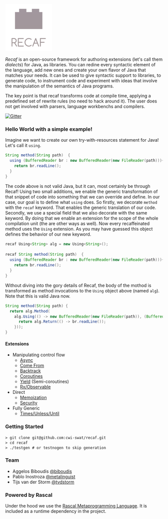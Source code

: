 
<img src="/resources/recaf.png" width="150">

_Recaf_ is an open-source framework for authoring extensions (let's call them _dialects_) for Java, as libraries. You can redine every syntactic element of the language, add new ones and create your own flavor of Java that matches your needs. It can be used to give syntactic support to libraries, to generate code, to instrument code and experiment with ideas that involve the manipulation of the semantics of Java programs. 

The key point is that recaf transforms code at compile time, applying a predefined set of rewrite rules (no need to hack around it). The user does not get involved with parsers, language workbenchs and compilers.

[![Gitter](https://badges.gitter.im/cwi-swat/recaf.svg)](https://gitter.im/cwi-swat/recaf?utm_source=badge&utm_medium=badge&utm_campaign=pr-badge)

### Hello World with a simple example!

Imagine we want to create our own try-with-resources statement for Java! Let's call it ```using```.
```Java
String method(String path)  {
  using (BufferedReader br : new BufferedReader(new FileReader(path))){ 
    return br.readLine();
  }
}
```

The code above is not valid Java, but it can, most certainly be through Recaf! Using two small additions, we enable the generic transformation of that snippet of code into something that we can override and define. In our case, our goal is to define what ```using``` does. So firstly, we decorate ```method``` with the ```recaf``` keyword. That enables the generic translation of our code. Secondly, we use a special field that we also decorate with the same keyword. By doing that we enable an extension for the scope of the whole compilation unit (the are other ways as well). Now every recaffeinated method uses the ```Using``` extension. As you may have guessed this object defines the behavior of our new keyword.

```Java
recaf Using<String> alg = new Using<String>();

recaf String method(String path)  {
  using (BufferedReader br : new BufferedReader(new FileReader(path))){ 
    return br.readLine();
  }
}
```

Without diving into the gory details of Recaf, the body of the mothod is transformed as method invocations to the ```Using``` object above (named ```alg```). Note that this is valid Java now.
```Java
String method(String path) {
  return alg.Method(
    alg.Using(() -> new BufferedReader(new FileReader(path)), (BufferedReader br) -> {
      return alg.Return(() -> br.readLine());
    }));
}	
```

#### Extensions

- Manipulating control flow
  - [Async](https://github.com/cwi-swat/recaf/blob/master/recaf-runtime/src/main/java/recaf/demo/cps/Async.java)
  - [Come From](https://github.com/cwi-swat/recaf/blob/master/recaf-runtime/src/main/java/recaf/demo/cps/ComeFrom.java)
  - [Backtrack](https://github.com/cwi-swat/recaf/blob/master/recaf-runtime/src/main/java/recaf/demo/cps/Backtrack.java)
  - [Coroutines](https://github.com/cwi-swat/recaf/blob/master/recaf-runtime/src/main/java/recaf/demo/cps/Coroutine.java)
  - [Yield](https://github.com/cwi-swat/recaf/blob/master/recaf-runtime/src/main/java/recaf/demo/cps/Iter.java) (Semi-coroutines)
  - [Rx/Observable](https://github.com/cwi-swat/recaf/blob/master/recaf-runtime/src/main/java/recaf/demo/cps/StreamExt.java)
- Direct
  - [Memoization](https://github.com/cwi-swat/recaf/blob/master/recaf-runtime/src/main/java/recaf/demo/direct/Memo.java)
  - [Security](https://github.com/cwi-swat/recaf/blob/master/recaf-runtime/src/main/java/recaf/demo/direct/Security.java)
- Fully Generic 
  - [Times/Unless/Until](https://github.com/cwi-swat/recaf/tree/master/recaf-runtime/src/main/java/recaf/demo/generic)

### Getting Started

```shell
> git clone git@github.com:cwi-swat/recaf.git
> cd recaf
> ./testgen # or testnogen to skip generation
```

### Team
- Aggelos Biboudis [@biboudis](https://twitter.com/biboudis)
- Pablo Inostroza [@metalinguist](https://twitter.com/metalinguist)
- Tijs van der Storm [@tvdstorm](https://twitter.com/tvdstorm)

### Powered by Rascal 
Under the hood we use the [Rascal Metaprogramming Language](http://www.rascal-mpl.org/). It is included as a runtime dependency in the project. 


